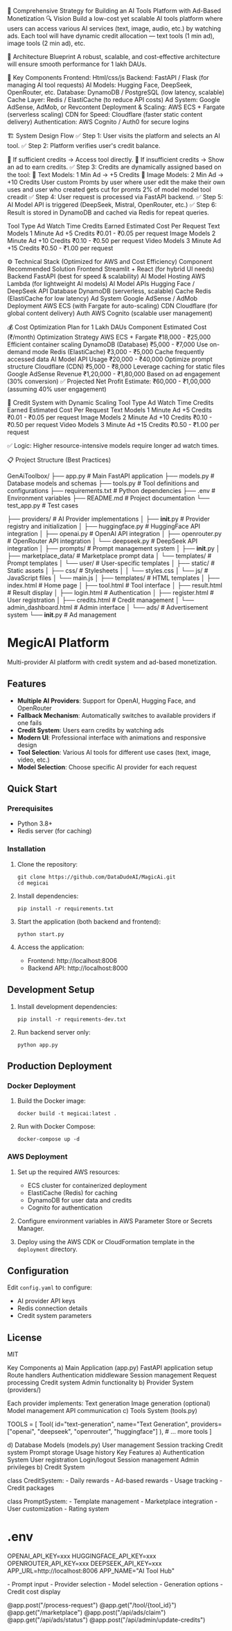 🚀 Comprehensive Strategy for Building an AI Tools Platform with Ad-Based Monetization
🔍 Vision
Build a low-cost yet scalable AI tools platform where users can access various AI services (text, image, audio, etc.) by watching ads. Each tool will have dynamic credit allocation — text tools (1 min ad), image tools (2 min ad), etc.

📐 Architecture Blueprint
A robust, scalable, and cost-effective architecture will ensure smooth performance for 1 lakh DAUs.

🧩 Key Components
Frontend: Html/css/js
Backend: FastAPI / Flask (for managing AI tool requests)
AI Models: Hugging Face, DeepSeek, OpenRouter, etc.
Database: DynamoDB / PostgreSQL (low latency, scalable)
Cache Layer: Redis / ElastiCache (to reduce API costs)
Ad System: Google AdSense, AdMob, or Revcontent
Deployment & Scaling: AWS ECS + Fargate (serverless scaling)
CDN for Speed: Cloudflare (faster static content delivery)
Authentication: AWS Cognito / Auth0 for secure logins

🏗️ System Design Flow
✅ Step 1: User visits the platform and selects an AI tool.
✅ Step 2: Platform verifies user's credit balance.

🔸 If sufficient credits → Access tool directly.
🔸 If insufficient credits → Show an ad to earn credits.
✅ Step 3: Credits are dynamically assigned based on the tool:
🔹 Text Models: 1 Min Ad → +5 Credits
🔹 Image Models: 2 Min Ad → +10 Credits
 User custom Promts by user where user edit the make their own uses and user who created gets cut for promts 2% of model model tool creadit 
✅ Step 4: User request is processed via FastAPI backend.
✅ Step 5: AI Model API is triggered (DeepSeek, Mistral, OpenRouter, etc.)
✅ Step 6: Result is stored in DynamoDB and cached via Redis for repeat queries.



Tool Type	Ad Watch Time	Credits Earned	Estimated Cost Per Request
Text Models	1 Minute Ad	+5 Credits	₹0.01 - ₹0.05 per request
Image Models	2 Minute Ad	+10 Credits	₹0.10 - ₹0.50 per request
Video Models	3 Minute Ad	+15 Credits	₹0.50 - ₹1.00 per request



⚙️ Technical Stack (Optimized for AWS and Cost Efficiency)
Component	Recommended Solution
Frontend	Streamlit + React (for hybrid UI needs)
Backend	FastAPI (best for speed & scalability)
AI Model Hosting	AWS Lambda (for lightweight AI models)
AI Model APIs	Hugging Face / DeepSeek API
Database	DynamoDB (serverless, scalable)
Cache	Redis (ElastiCache for low latency)
Ad System	Google AdSense / AdMob
Deployment	AWS ECS (with Fargate for auto-scaling)
CDN	Cloudflare (for global content delivery)
Auth	AWS Cognito (scalable user management)


💰 Cost Optimization Plan for 1 Lakh DAUs
Component	Estimated Cost (₹/month)	Optimization Strategy
AWS ECS + Fargate	₹18,000 - ₹25,000	Efficient container scaling
DynamoDB (Database)	₹5,000 - ₹7,000	Use on-demand mode
Redis (ElastiCache)	₹3,000 - ₹5,000	Cache frequently accessed data
AI Model API Usage	₹20,000 - ₹40,000	Optimize prompt structure
Cloudflare (CDN)	₹5,000 - ₹8,000	Leverage caching for static files
Google AdSense Revenue	₹1,20,000 - ₹1,80,000	Based on ad engagement (30% conversion)
✅ Projected Net Profit Estimate: ₹60,000 - ₹1,00,000 (assuming 40% user engagement)

🧮 Credit System with Dynamic Scaling
Tool Type	Ad Watch Time	Credits Earned	Estimated Cost Per Request
Text Models	1 Minute Ad	+5 Credits	₹0.01 - ₹0.05 per request
Image Models	2 Minute Ad	+10 Credits	₹0.10 - ₹0.50 per request
Video Models	3 Minute Ad	+15 Credits	₹0.50 - ₹1.00 per request

✅ Logic: Higher resource-intensive models require longer ad watch times.

📋 Project Structure (Best Practices)

GenAiToolbox/
├── app.py                 # Main FastAPI application
├── models.py             # Database models and schemas
├── tools.py              # Tool definitions and configurations
├── requirements.txt      # Python dependencies
├── .env                  # Environment variables
├── README.md            # Project documentation
└── test_app.py          # Test cases

├── providers/           # AI Provider implementations
│   ├── __init__.py     # Provider registry and initialization
│   ├── huggingface.py  # HuggingFace API integration
│   ├── openai.py       # OpenAI API integration
│   ├── openrouter.py   # OpenRouter API integration
│   └── deepseek.py     # DeepSeek API integration
│
├── prompts/            # Prompt management system
│   ├── __init__.py
│   ├── marketplace_data/  # Marketplace prompt data
│   └── templates/        # Prompt templates
│       └── user/        # User-specific templates
│
├── static/             # Static assets
│   ├── css/           # Stylesheets
│   │   └── styles.css
│   └── js/            # JavaScript files
│       └── main.js
│
├── templates/          # HTML templates
│   ├── index.html     # Home page
│   ├── tool.html      # Tool interface
│   ├── result.html    # Result display
│   ├── login.html     # Authentication
│   ├── register.html  # User registration
│   ├── credits.html   # Credit management
│   └── admin_dashboard.html  # Admin interface
│
└── ads/               # Advertisement system
    └── __init__.py    # Ad management






# MegicAI Platform

Multi-provider AI platform with credit system and ad-based monetization.

## Features

- **Multiple AI Providers**: Support for OpenAI, Hugging Face, and OpenRouter
- **Fallback Mechanism**: Automatically switches to available providers if one fails
- **Credit System**: Users earn credits by watching ads
- **Modern UI**: Professional interface with animations and responsive design
- **Tool Selection**: Various AI tools for different use cases (text, image, video, etc.)
- **Model Selection**: Choose specific AI provider for each request

## Quick Start

### Prerequisites

- Python 3.8+
- Redis server (for caching)

### Installation

1. Clone the repository:
   ```
   git clone https://github.com/DataDudeAI/MagicAi.git
   cd megicai
   ```

2. Install dependencies:
   ```
   pip install -r requirements.txt
   ```

3. Start the application (both backend and frontend):
   ```
   python start.py
   ```

4. Access the application:
   - Frontend: http://localhost:8006
   - Backend API: http://localhost:8000

## Development Setup

1. Install development dependencies:
   ```
   pip install -r requirements-dev.txt
   ```

2. Run backend server only:
   ```
   python app.py
   ```

## Production Deployment

### Docker Deployment

1. Build the Docker image:
   ```
   docker build -t megicai:latest .
   ```

2. Run with Docker Compose:
   ```
   docker-compose up -d
   ```

### AWS Deployment

1. Set up the required AWS resources:
   - ECS cluster for containerized deployment
   - ElastiCache (Redis) for caching
   - DynamoDB for user data and credits
   - Cognito for authentication

2. Configure environment variables in AWS Parameter Store or Secrets Manager.

3. Deploy using the AWS CDK or CloudFormation template in the `deployment` directory.

## Configuration

Edit `config.yaml` to configure:
- AI provider API keys
- Redis connection details
- Credit system parameters

## License

MIT



Key Components
a) Main Application (app.py)
FastAPI application setup
Route handlers
Authentication middleware
Session management
Request processing
Credit system
Admin functionality
b) Provider System (providers/)

Each provider implements:
Text generation
Image generation (optional)
Model management
API communication
c) Tools System (tools.py)

TOOLS = [
    Tool(
        id="text-generation",
        name="Text Generation",
        providers=["openai", "deepseek", "openrouter", "huggingface"]
    ),
    # ... more tools
]

d) Database Models (models.py)
User management
Session tracking
Credit system
Prompt storage
Usage history
Key Features
a) Authentication System
User registration
Login/logout
Session management
Admin privileges
b) Credit System

class CreditSystem:
    - Daily rewards
    - Ad-based rewards
    - Usage tracking
    - Credit packages

class PromptSystem:
    - Template management
    - Marketplace integration
    - User customization
    - Rating system

# .env
OPENAI_API_KEY=xxx
HUGGINGFACE_API_KEY=xxx
OPENROUTER_API_KEY=xxx
DEEPSEEK_API_KEY=xxx
APP_URL=http://localhost:8006
APP_NAME="AI Tool Hub"

<form id="tool-form">
    - Prompt input
    - Provider selection
    - Model selection
    - Generation options
    - Credit cost display
</form>

@app.post("/process-request")
@app.get("/tool/{tool_id}")
@app.get("/marketplace")
@app.post("/api/ads/claim")
@app.get("/api/ads/status")
@app.post("/api/admin/update-credits")
